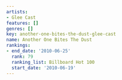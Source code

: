 ```yaml
---
artists:
- Glee Cast
features: []
genres: []
key: another-one-bites-the-dust-glee-cast
name: Another One Bites The Dust
rankings:
- end_date: '2010-06-25'
  rank: 79
  ranking_list: Billboard Hot 100
  start_date: '2010-06-19'
---
```


